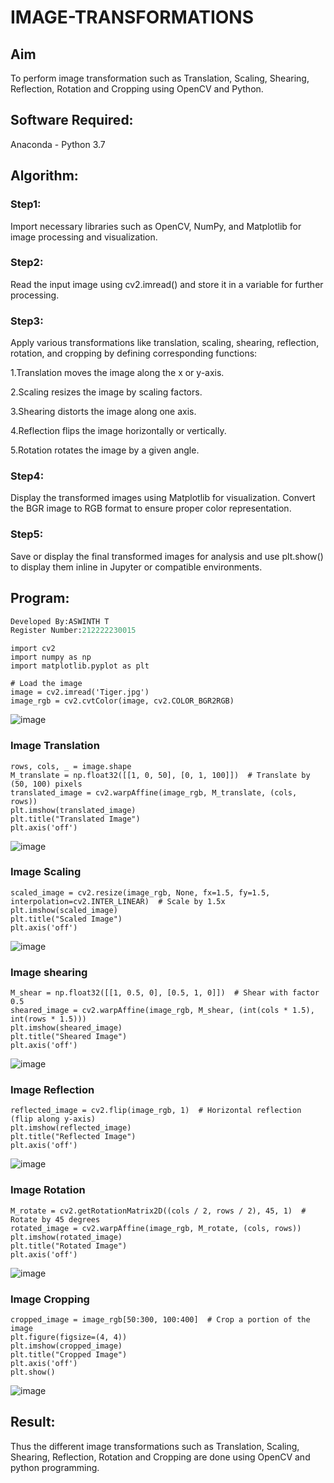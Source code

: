# IMAGE-TRANSFORMATIONS


## Aim
To perform image transformation such as Translation, Scaling, Shearing, Reflection, Rotation and Cropping using OpenCV and Python.

## Software Required:
Anaconda - Python 3.7

## Algorithm:
### Step1:

Import necessary libraries such as OpenCV, NumPy, and Matplotlib for image processing and visualization.

### Step2:

Read the input image using cv2.imread() and store it in a variable for further processing.


### Step3:

Apply various transformations like translation, scaling, shearing, reflection, rotation, and cropping by defining corresponding functions:

1.Translation moves the image along the x or y-axis.

2.Scaling resizes the image by scaling factors.

3.Shearing distorts the image along one axis.

4.Reflection flips the image horizontally or vertically.

5.Rotation rotates the image by a given angle.

### Step4:
Display the transformed images using Matplotlib for visualization. Convert the BGR image to RGB format to ensure proper color representation.

### Step5:
Save or display the final transformed images for analysis and use plt.show() to display them inline in Jupyter or compatible environments.

## Program:
```python
Developed By:ASWINTH T
Register Number:212222230015
```
```
import cv2
import numpy as np
import matplotlib.pyplot as plt

# Load the image
image = cv2.imread('Tiger.jpg')
image_rgb = cv2.cvtColor(image, cv2.COLOR_BGR2RGB)  
```
![image](https://github.com/user-attachments/assets/77f7f0f3-cc62-4f23-95f6-6ce418573eb2)

### Image Translation
```
rows, cols, _ = image.shape
M_translate = np.float32([[1, 0, 50], [0, 1, 100]])  # Translate by (50, 100) pixels
translated_image = cv2.warpAffine(image_rgb, M_translate, (cols, rows))
plt.imshow(translated_image)
plt.title("Translated Image")
plt.axis('off')
```
![image](https://github.com/user-attachments/assets/8e2c786b-587a-4816-8ff9-3346f47a1205)

### Image Scaling
```
scaled_image = cv2.resize(image_rgb, None, fx=1.5, fy=1.5, interpolation=cv2.INTER_LINEAR)  # Scale by 1.5x
plt.imshow(scaled_image)
plt.title("Scaled Image")
plt.axis('off')
```
![image](https://github.com/user-attachments/assets/f357adc7-dbfd-4eb1-9d10-8040c10a587c)

### Image shearing
```
M_shear = np.float32([[1, 0.5, 0], [0.5, 1, 0]])  # Shear with factor 0.5
sheared_image = cv2.warpAffine(image_rgb, M_shear, (int(cols * 1.5), int(rows * 1.5)))
plt.imshow(sheared_image)
plt.title("Sheared Image")
plt.axis('off')
```
![image](https://github.com/user-attachments/assets/0ec52705-500b-4a17-b46f-db6f167f1211)

### Image Reflection
```
reflected_image = cv2.flip(image_rgb, 1)  # Horizontal reflection (flip along y-axis)
plt.imshow(reflected_image)
plt.title("Reflected Image")
plt.axis('off')
```
![image](https://github.com/user-attachments/assets/9c78a33e-26df-4412-abfe-b317845abf15)

### Image Rotation
```
M_rotate = cv2.getRotationMatrix2D((cols / 2, rows / 2), 45, 1)  # Rotate by 45 degrees
rotated_image = cv2.warpAffine(image_rgb, M_rotate, (cols, rows))
plt.imshow(rotated_image)
plt.title("Rotated Image")
plt.axis('off')
```
![image](https://github.com/user-attachments/assets/ad87b93c-4c79-42a1-81d8-aab243c81ce5)

### Image Cropping
```
cropped_image = image_rgb[50:300, 100:400]  # Crop a portion of the image
plt.figure(figsize=(4, 4))
plt.imshow(cropped_image)
plt.title("Cropped Image")
plt.axis('off')
plt.show()
```
![image](https://github.com/user-attachments/assets/724b19af-be06-4de7-b090-4fa15ba754cf)

## Result: 
Thus the different image transformations such as Translation, Scaling, Shearing, Reflection, Rotation and Cropping are done using OpenCV and python programming.
